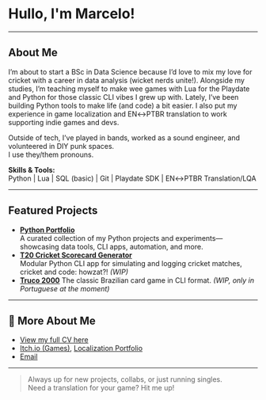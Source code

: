 # Hullo, I'm Marcelo!

---

## About Me

I’m about to start a BSc in Data Science because I’d love to mix my love for cricket with a career in data analysis (wicket nerds unite!). Alongside my studies, I’m teaching myself to make wee games with Lua for the Playdate and Python for those classic CLI vibes I grew up with. 
Lately, I’ve been building Python tools to make life (and code) a bit easier. I also put my experience in game localization and EN↔PTBR translation to work supporting indie games and devs.

Outside of tech, I’ve played in bands, worked as a sound engineer, and volunteered in DIY punk spaces.  
I use they/them pronouns.

**Skills & Tools:**  
Python | Lua | SQL (basic) | Git | Playdate SDK | EN↔PTBR Translation/LQA

---

## Featured Projects
- **[Python Portfolio](https://github.com/mama-cailleach/python-portfolio)**  
  A curated collection of my Python projects and experiments—showcasing data tools, CLI apps, automation, and more.
- **[T20 Cricket Scorecard Generator](https://github.com/mama-cailleach/python-courses/tree/main/cisco-python-essentials-2/scorecard-generator)**  
  Modular Python CLI app for simulating and logging cricket matches, cricket and code: howzat?! *(WIP)*
- **[Truco 2000](https://github.com/mama-cailleach/python-portfolio/tree/main/python-experiments/truco-2000)**
  The classic Brazilian card game in CLI format. *(WIP, only in Portuguese at the moment)*

---

## 🔗 More About Me
- [View my full CV here](https://github.com/mama-cailleach/my-cv/blob/main/cv1.md)
- [Itch.io (Games)](https://mama666.itch.io/), [Localization Portfolio](https://mamaloc.itch.io/)
- [Email](mailto:marcelo.terreiro@gmail.com)

---

> Always up for new projects, collabs, or just running singles.  
> Need a translation for your game? Hit me up!
